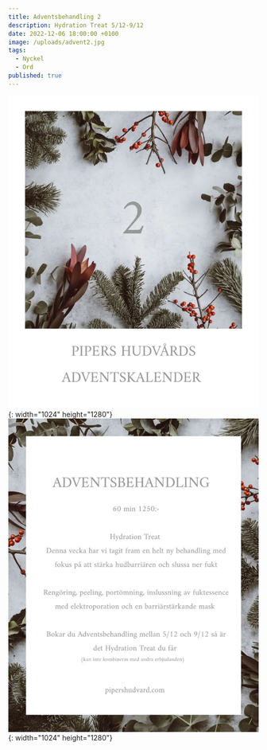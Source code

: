 ```yaml
---
title: Adventsbehandling 2
description: Hydration Treat 5/12-9/12
date: 2022-12-06 18:00:00 +0100
image: /uploads/advent2.jpg
tags:
  - Nyckel
  - Ord
published: true
---
```

![](/uploads/advent2.jpg){: width="1024" height="1280"}![](/uploads/advent22.jpg){: width="1024" height="1280"}
